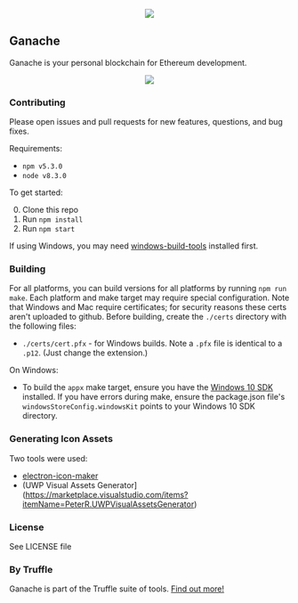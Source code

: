 <p align="center">
  <img src="https://github.com/trufflesuite/ganache/blob/new_ui/resources/icons/png/128x128.png?raw=true")
</p>

## Ganache

Ganache is your personal blockchain for Ethereum development. 

<p align="center">
  <img src="https://github.com/trufflesuite/ganache/blob/new_ui/.github/images/ganache_screenshot.jpg?raw=true"/>
</p>

### Contributing

Please open issues and pull requests for new features, questions, and bug fixes.

Requirements:

- `npm v5.3.0`
- `node v8.3.0`

To get started:

0. Clone this repo
0. Run `npm install`
0. Run `npm start`

If using Windows, you may need [windows-build-tools](https://www.npmjs.com/package/windows-build-tools) installed first.

### Building

For all platforms, you can build versions for all platforms by running `npm run make`. Each platform and make target may require special configuration. Note that Windows and Mac require certificates; for security reasons these certs aren't uploaded to github. Before building, create the `./certs` directory with the following files:

* `./certs/cert.pfx` - for Windows builds. Note a `.pfx` file is identical to a `.p12`. (Just change the extension.)

On Windows: 

* To build the `appx` make target, ensure you have the [Windows 10 SDK](https://developer.microsoft.com/en-us/windows/downloads/windows-10-sdk) installed. If you have errors during make, ensure the package.json file's `windowsStoreConfig.windowsKit` points to your Windows 10 SDK directory.

### Generating Icon Assets

Two tools were used:

* [electron-icon-maker](https://www.npmjs.com/package/electron-icon-maker)
* (UWP Visual Assets Generator](https://marketplace.visualstudio.com/items?itemName=PeterR.UWPVisualAssetsGenerator)

### License

See LICENSE file

### By Truffle

Ganache is part of the Truffle suite of tools. [Find out more!](http://truffleframework.com)
